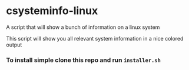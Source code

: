 # csysteminfo-linux
A script that will show a bunch of information on a linux system


This script will show you all relevant system information in a nice colored output

### To install simple clone this repo and run `installer.sh`
